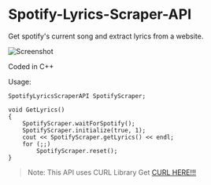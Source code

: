 # Spotify-Lyrics-Scraper-API
Get spotify's current song and extract lyrics from a website.

![Screenshot](https://i.imgur.com/UN6jR4R.png=300x300)

Coded in C++

Usage:
```
SpotifyLyricsScraperAPI SpotifyScraper;

void GetLyrics() 
{
	SpotifyScraper.waitForSpotify();
	SpotifyScraper.initialize(true, 1);
	cout << SpotifyScraper.getLyrics() << endl;
	for (;;)
		SpotifyScraper.reset();
}
```

>Note: This API uses CURL Library      Get [CURL HERE!!!](https://curl.haxx.se/)
